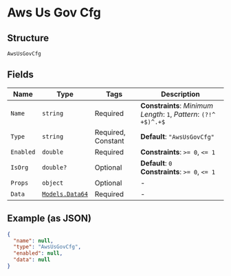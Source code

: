 
# Aws Us Gov Cfg

## Structure

`AwsUsGovCfg`

## Fields

| Name | Type | Tags | Description |
|  --- | --- | --- | --- |
| `Name` | `string` | Required | **Constraints**: *Minimum Length*: `1`, *Pattern*: `(?!^ +$)^.+$` |
| `Type` | `string` | Required, Constant | **Default**: `"AwsUsGovCfg"` |
| `Enabled` | `double` | Required | **Constraints**: `>= 0`, `<= 1` |
| `IsOrg` | `double?` | Optional | **Default**: `0`<br>**Constraints**: `>= 0`, `<= 1` |
| `Props` | `object` | Optional | - |
| `Data` | [`Models.Data64`](../../doc/models/data-64.md) | Required | - |

## Example (as JSON)

```json
{
  "name": null,
  "type": "AwsUsGovCfg",
  "enabled": null,
  "data": null
}
```

